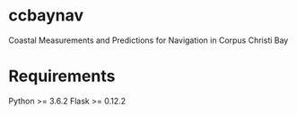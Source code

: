 # ccbaynav
Coastal Measurements and Predictions for Navigation in Corpus Christi Bay

# Requirements
Python >= 3.6.2
Flask >= 0.12.2
	
